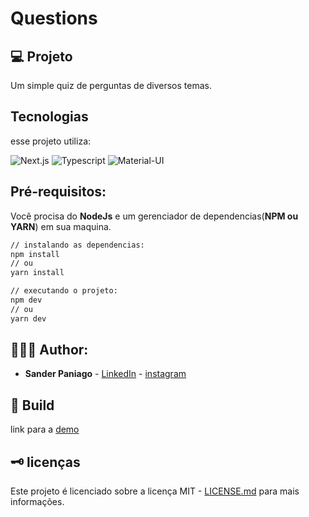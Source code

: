 # Questions


## 💻 Projeto

Um simple quiz de perguntas de diversos temas.

## Tecnologias

esse projeto utiliza:

![Next.js](https://img.shields.io/badge/-Next.js-000000?&logo=next.js&logoColor=FFFFFF) ![Typescript](https://img.shields.io/badge/-typescript-3178C6?&logo=typescript&logoColor=FFFFFF) ![Material-UI](https://img.shields.io/badge/-MeterialUI-0081CB?&logo=material-ui&logoColor=FFFFFF)


## Pré-requisitos:

Você procisa do **NodeJs** e um gerenciador de dependencias(**NPM ou YARN**) em sua maquina.

```sh
// instalando as dependencias:
npm install
// ou 
yarn install

// executando o projeto:
npm dev
// ou
yarn dev 
```


## 👨🏻‍💻 Author:

- **Sander Paniago** - [LinkedIn](https://www.linkedin.com/in/sander-paniago/) - [instagram](https://www.instagram.com/sander_paniago/)

## 🚀 Build

link para a [demo](https://questions.sanderpaniago.dev/)

## 🗝 licenças

Este projeto é licenciado sobre a licença MIT - [LICENSE.md](LICENSE.md) para mais informações.
